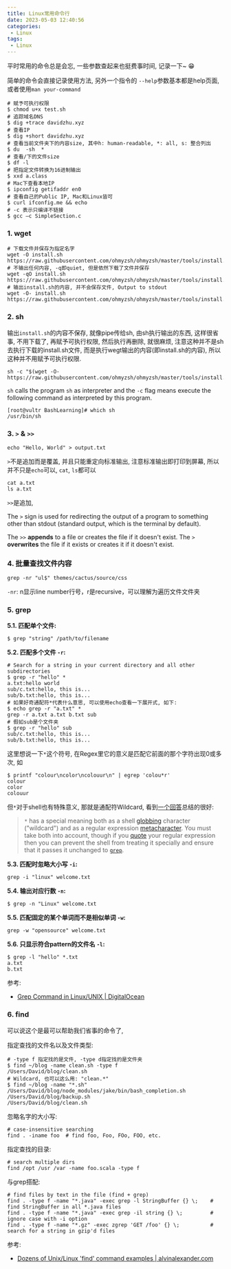 ```yaml
---
title: Linux常用命令行
date: 2023-05-03 12:40:56
categories:
 - Linux
tags:
 - Linux
---
```


平时常用的命令总是会忘, 一些参数查起来也挺费事时间, 记录一下~ 😁

简单的命令会直接记录使用方法, 另外一个指令的 `--help`参数基本都是help页面, 或者使用`man your-command`

```shell
# 赋予可执行权限
$ chmod u+x test.sh
# 追踪域名DNS
$ dig +trace davidzhu.xyz
# 查看IP
$ dig +short davidzhu.xyz
# 查看当前文件夹下的内容size, 其中h: human-readable, *: all, s: 整合列出
$ du  -sh  *
# 查看/下的文件size
$ df -l
# 把指定文件转换为16进制输出
$ xxd a.class
# Mac下查看本地IP
$ ipconfig getifaddr en0 
# 查看自己的Public IP, Mac和Linux皆可
$ curl ifconfig.me && echo
# -c 表示只编译不链接
$ gcc –c SimpleSection.c
```

### 1. wget

```shell
# 下载文件并保存为指定名字
wget -O install.sh https://raw.githubusercontent.com/ohmyzsh/ohmyzsh/master/tools/install.sh
# 不输出任何内容, -q即quiet, 但是依然下载了文件并保存
wget -qO install.sh https://raw.githubusercontent.com/ohmyzsh/ohmyzsh/master/tools/install.sh
# 输出install.sh的内容, 并不会保存文件, Output to stdout
wget -O- install.sh https://raw.githubusercontent.com/ohmyzsh/ohmyzsh/master/tools/install.sh
```

### 2. sh

输出`install.sh`的内容不保存, 就像pipe传给sh, 由sh执行输出的东西, 这样很省事, 不用下载了, 再赋予可执行权限, 然后执行再删除, 就很麻烦, 注意这种并不是sh去执行下载的install.sh文件, 而是执行wegt输出的内容(即install.sh的内容), 所以这种并不用赋予可执行权限. 

```shell
sh -c "$(wget -O- https://raw.githubusercontent.com/ohmyzsh/ohmyzsh/master/tools/install.sh)"
```

`sh` calls the program `sh` as interpreter and the `-c` flag means execute the following command as interpreted by this program. 

```shell
[root@vultr BashLearning]# which sh
/usr/bin/sh
```

### 3. `>` & `>>`

```shell
echo "Hello, World" > output.txt
```

`>`不是追加而是覆盖, 并且只能重定向标准输出, 注意标准输出即打印到屏幕, 所以并不只是`echo`可以, `cat`, `ls`都可以

```shell
cat a.txt
ls a.txt
```

`>>`是追加,

The `>` sign is used for redirecting the output of a program to something other than stdout (standard output, which is the terminal by default).

The `>>` **appends** to a file or creates the file if it doesn't exist.
The `>` **overwrites** the file if it exists or creates it if it doesn't exist.

### 4. 批量查找文件内容

```shell
grep -nr "ul$" themes/cactus/source/css
```

`-nr`: n显示line number行号，r是recursive，可以理解为遍历文件文件夹

### 5. grep

**5.1. 匹配单个文件:**

```shell
$ grep "string" /path/to/filename
```

**5.2. 匹配多个文件 `-r`:**

```shell
# Search for a string in your current directory and all other subdirectories
$ grep -r "hello" *  
a.txt:hello world
sub/c.txt:hello, this is...
sub/b.txt:hello, this is...
# 如果好奇通配符*代表什么意思, 可以使用echo查看一下展开式, 如下:
$ echo grep -r "a.txt" *        
grep -r a.txt a.txt b.txt sub
# 假如sub是个文件夹
$ grep -r "hello" sub                 
sub/c.txt:hello, this is...
sub/b.txt:hello, this is...
```

这里想说一下`*`这个符号, 在Regex里它的意义是匹配它前面的那个字符出现0或多次, 如

```shell
$ printf "colour\ncolor\ncolouur\n" | egrep 'colou*r'                          
colour
color
colouur
```

但`*`对于shell也有特殊意义, 那就是通配符Wildcard, 看到[一个回答](https://askubuntu.com/a/957504/1690738)总结的很好:

> `*` has a special meaning both as a shell [globbing](http://mywiki.wooledge.org/glob) character ("wildcard") and as a regular expression [metacharacter](http://www.regular-expressions.info/characters.html). You must take both into account, though if you [quote](http://mywiki.wooledge.org/Quotes) your regular expression then you can prevent the shell from treating it specially and ensure that it passes it unchanged to [`grep`](http://manpages.ubuntu.com/manpages/xenial/en/man1/grep.1.html). 

**5.3. 匹配时忽略大小写 `-i`:**

```shell
grep -i "linux" welcome.txt
```

**5.4. 输出对应行数 `-n`:**

```shell
$ grep -n "Linux" welcome.txt
```

**5.5. 匹配固定的某个单词而不是相似单词 `-w`:**

```shell
grep -w "opensource" welcome.txt
```

**5.6. 只显示符合pattern的文件名 `-l`:**

```shell
$ grep -l "hello" *.txt
a.txt
b.txt
```

参考:

- [Grep Command in Linux/UNIX | DigitalOcean](https://www.digitalocean.com/community/tutorials/grep-command-in-linux-unix)

### 6. find

可以说这个是最可以帮助我们省事的命令了,

指定查找的文件名以及文件类型:

```shell
# -type f 指定找的是文件, -type d指定找的是文件夹
$ find ~/blog -name clean.sh -type f       
/Users/David/blog/clean.sh
# Wildcard, 也可以这么用: "clean.*"
$ find ~/blog -name "*.sh"  
/Users/David/blog/node_modules/jake/bin/bash_completion.sh
/Users/David/blog/backup.sh
/Users/David/blog/clean.sh
```

忽略名字的大小写:

```shell
# case-insensitive searching
find . -iname foo  # find foo, Foo, FOo, FOO, etc.
```

指定查找的目录:

```shell
# search multiple dirs
find /opt /usr /var -name foo.scala -type f
```

与grep搭配:

```shell
# find files by text in the file (find + grep)
find . -type f -name "*.java" -exec grep -l StringBuffer {} \;    # find StringBuffer in all *.java files
find . -type f -name "*.java" -exec grep -il string {} \;         # ignore case with -i option
find . -type f -name "*.gz" -exec zgrep 'GET /foo' {} \;          # search for a string in gzip'd files
```

参考:

- [Dozens of Unix/Linux 'find' command examples | alvinalexander.com](https://alvinalexander.com/unix/edu/examples/find.shtml)
